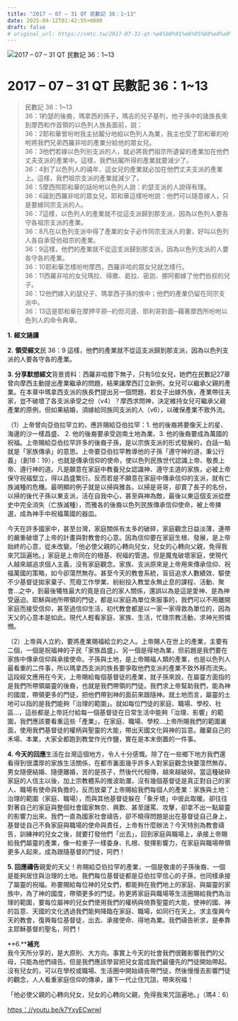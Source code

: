 ```yaml
---
title: "2017 – 07 – 31 QT 民數記 36：1~13"
date: 2025-04-12T01:42:55+0800
draft: false
# original_url: https://cmtc.tw/2017-07-31-qt-%e6%b0%91%e6%95%b8%e8%a8%98-36%ef%bc%9a113
---
```


![2017 – 07 – 31 QT 民數記 36：1\~13](/images/qt.jpg   "2017 – 07 – 31 QT 民數記 36：1\~13")

# 2017 – 07 – 31 QT 民數記 36：1\~13

> 民數記 36：1\~13  
> 36：1約瑟的後裔，瑪拿西的孫子，瑪吉的兒子基列，他子孫中的諸族長來到摩西和作首領的以色列人族長面前，說：  
> 36：2耶和華曾吩咐我主拈鬮分地給以色列人為業，我主也受了耶和華的吩咐將我們兄弟西羅非哈的產業分給他的眾女兒。  
> 36：3他們若嫁以色列別支派的人，就必將我們祖宗所遺留的產業加在他們丈夫支派的產業中。這樣，我們拈鬮所得的產業就要減少了。  
> 36：4到了以色列人的禧年，這女兒的產業就必加在他們丈夫支派的產業上。這樣，我們祖宗支派的產業就減少了。  
> 36：5摩西照耶和華的話吩咐以色列人說：約瑟支派的人說得有理。  
> 36：6論到西羅非哈的眾女兒，耶和華這樣吩咐說：他們可以隨意嫁人，只是要嫁同宗支派的人。  
> 36：7這樣，以色列人的產業就不從這支派歸到那支派，因為以色列人要各守各祖宗支派的產業。  
> 36：8凡在以色列支派中得了產業的女子必作同宗支派人的妻，好叫以色列人各自承受他祖宗的產業。  
> 36：9這樣，他們的產業就不從這支派歸到那支派，因為以色列支派的人要各守各的產業。  
> 36：10耶和華怎樣吩咐摩西，西羅非哈的眾女兒就怎樣行。  
> 36：11西羅非哈的女兒瑪拉、得撒、曷拉、密迦、挪阿都嫁了他們伯叔的兒子。  
> 36：12他們嫁入約瑟兒子、瑪拿西子孫的族中；他們的產業仍留在同宗支派中。  
> 36：13這是耶和華在摩押平原─約但河邊、耶利哥對面─藉著摩西所吩咐以色列人的命令典章。

**1.** **經文誦讀**

**2.** **領受經文**民 36：9 這樣，他們的產業就不從這支派歸到那支派，因為以色列支派的人要各守各的產業。

**3. 分享默想經文**背景資料：西羅非哈膝下無子，只有5位女兒，她們在民數記27章曾向摩西主動提出產業繼承的問題，結果讓摩西訂立新例，女兒可以繼承父親的產業。在本章中瑪拿西支派的族長們提出另一個問題，若女子出嫁外族，產業帶往夫家，豈不破壞了各支派承受之份（v4）？摩西求問神，決定維持女兒可繼承父親產業的原例，但如果結婚，須嫁給同族同支派的人（v6），以確保產業不致外流。

（1）上帝曾向亞伯拉罕立約，應許賜給亞伯拉罕：1. 他的後裔將要像天上的星、海邊的沙一樣昌盛、 2. 他的後裔要承受迦南土地為業、3. 他的後裔要成為萬國的祝福。上帝賜給亞伯拉罕許多的後裔子孫，是以宗族支派的形式發展的，白話一點就是「家族傳承」的意思。上帝要亞伯拉罕教導他的子孫「遵守神的道，秉公行義」（創18：19），也就是傳承信仰的使命，使以色列民族世代認識上帝、敬畏上帝、遵行神的道。凡是願意在家庭中教養兒女認識神、遵守主道的家族，必被上帝保守祝福堅立，得以昌盛繁衍。反而若是不願意在家庭中傳承信仰的支派，就有亡族滅種的危機。最明顯的例子就是以掃與雅各。以掃是哥哥，卻賣了長子的名份，以掃的後代子孫以東支派，活在自我中心，甚至與神為敵，最後以東這個支派從歷史中完全消失（亡族滅種），而雅各的後裔以色列民族傳承信仰使命，被上帝揀選，成為神手中祝福萬國的器皿。

今天在許多國家中，甚至台灣，家庭關係有太多的破碎，家庭觀念日益淡薄，連帶的嚴重破壞了上帝的計畫與對教會的心意。因為信仰要在家庭生根、發展，是上帝始終的心意，從未改變。「他必使父親的心轉向兒女，兒女的心轉向父親，免得我來咒詛遍地。」家庭是上帝同在的根基、祝福的管道。但是魔鬼破壞家庭，使現代人越來越追求個人主義，沒有家庭觀念。家族、支派原來是上帝用來傳承信仰、祝福萬國的策略，如今卻蕩然無存。甚至今天的教會系統，盲目追求人數績效、驅使不少基督徒拋家棄子、荒廢工作學業、紛紛投入教堂永無止息的課程、活動、聚會…之中，到最後犧牲最大的竟是自己的家人關係，還誤以為是這是愛神、是為神受逼迫。耶穌與祂所帶領的門徒，都是以家庭為單位來服事的，我們可以不用離開家庭而接受信仰，甚至過信仰生活，初代教會都是以一家一家得救為單位的，因為天父的心意本是如此。現代人輕看家庭、家族、生活，忙碌宗教活動，求神光照憐憫。

（2）上帝與人立約，要將產業賜福給立約之人。上帝賜人在世上的產業，主要有二個，一個是祝福神的子民「家族昌盛」、另一個是得地為業，但前題是我們要在家族中傳承信仰與承接使命。子孫與土地，是上帝賜福人類的產業，也是以色列人最看重的二件事，所以瑪拿西支派的族長要爭取他們支派的產業不致外移而流失。這段經文應用在今天，上帝賜給每個基督徒的產業，就子孫來說，在屬靈方面指的是我們所帶領屬靈的後裔，也就是我們帶領的門徒。我們求上帝幫助我們，能為神的國度，帶領更多的門徒，把他們帶到神的面前來跟隨神。就土地而言，屬靈的土地可以指的是我們能夠「治理的範圍」。就如每位門徒的家庭、職場、學校、社區…，這些都是上帝託付給每一個基督徒在日常生活中能夠「治理、影響」的範圍，我們應該要看重這些「產業」，在家庭、職場、學校…上帝所賜我們的範圍裏面，使用我們基督徒的權柄與聖靈的大能，帶出天國文化與神的旨意。離棄自己的禾場、本業，大家全都跑到教堂作光作鹽，實在是本末倒置的一件事。

**4. 今天的回應**生活在台灣這個地方，令人十分感慨。除了在一些鄉下地方我們還看得到很濃厚的家族生活關係，在都市裏面幾乎許多人對家庭觀念快要蕩然無存。男女隨便結婚、隨便離婚，苦的是孩子，然後代代相傳，越來越破碎。當這種破碎家庭的人信主以後，加上宗教體系的推波助瀾，沒有幾個基督徒是真正對自己的家人、職場有使命與負擔的，反而放棄了上帝賜給我們每個人的產業：家族與土地：治理的範圍（家庭、職場），而與其他基督徒躲在「象牙塔」中彼此取暖。卻往往對著自己的家庭與整個社會國家無奈、興歎、甚至謾罵、攻擊，卻拿不出一點屬靈的影響力出來。我們一直為國家社會禱告，卻不曉得問題是出在基督徒自己身上，基督徒自己不負家庭與職場的使命與責任，上帝有什麼辦法？今天特別為教會禱告，訓練神的兒女之後，就要打發他們「出去」，回到家庭與職場上，承接上帝賜給我們屬靈的產業，像一粒麥子一樣委身、扎根、發揮影響力，在家庭與職場帶領更多人起來，成為跟隨基督的門徒，阿們！

**5. 回應禱告**親愛的天父！祢賜給亞伯拉罕的產業，一個是敬虔的子孫後裔、一個是能夠居住與治理的土地。我們每位基督徒都是亞伯拉罕信心的子孫，也同樣承接了屬靈的祝福。祢要賜給每位神的兒女們，都能夠在我們地上的家庭、與屬靈的家族中，為了神的國度，帶領更多的門徒。祢更將家庭與職場等生活圈賜給我們為治理的範圍，要每位屬神的兒女們使用我們的權柄與倚靠聖靈的大能，使神的國、神的旨意、天國的文化透過我們能夠降臨在家庭、職場，如同行在天上。求主復興今天的教會，復興每位基督徒，出去、承接使命、得地為業。我們禱告祈求，是奉靠主耶穌基督的聖名，阿們！

**6.****補充**  
我今天所分享的，是大原則、大方向。事實上今天的社會我們很難影響我們的父母，只能為他們禱告。但是我們應該學習把兒女當成我們最優先的門徒開始帶起。沒有兒女的，可以在學校或職場、生活圈中開始禱告帶門徒，然後慢慢去影響門徒的觀念，人人看重家庭信仰的傳承，讓下一代止住咒詛，帶來祝福！

「他必使父親的心轉向兒女，兒女的心轉向父親，免得我來咒詛遍地。」（瑪4：6）

[https：//youtu.be/k7YxyECwrwI](https://youtu.be/k7YxyECwrwI)